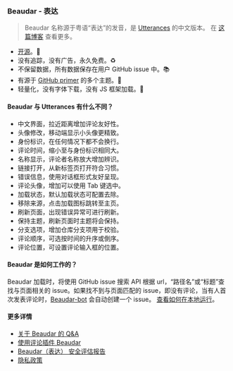 ### Beaudar - 表达

> Beaudar 名称源于粤语“表达”的发音，是 [Utterances](http://utteranc.es) 的中文版本。
> 在 [这篇博客](https://lipk.org/blog/2020/05/31/how-to-use-beaudar/) 查看更多。

- [开源](http://github.com/beaudar/beaudar)。📖
- 没有追踪，没有广告，永久免费。♻️
- 不保留数据，所有数据保存在用户 GitHub issue 中。📚
- 有源于 [GitHub primer](https://primer.style/) 的多个主题。🌈
- 轻量化，没有字体下载，没有 JS 框架加载。🍜

#### Beaudar 与 Utterances 有什么不同？

- 中文界面，拉近距离增加评论友好性。
- 头像修改，移动端显示小头像更精致。
- 身份标识，在任何情况下都不会换行。
- 评论时间，缩小至与身份标识相同大。
- 名称显示，评论者名称放大增加辨识。
- 链接打开，从新标签页打开符合习惯。
- 错误信息，使用对话框形式友好呈现。
- 评论头像，增加可以使用 Tab 键选中。
- 加载状态，默认加载状态可配置去除。
- 移除来源，点击加载图标跳转至主页。
- 刷新页面，出现错误异常可进行刷新。
- 保持主题，刷新页面时主题将会保持。
- 分支选项，增加仓库分支项用于校验。
- 评论顺序，可选按时间的升序或倒序。
- 评论位置，可设置评论输入框的位置。

#### Beaudar 是如何工作的？

Beaudar 加载时，将使用 GitHub issue 搜索 API 根据 url，“路径名”或“标题”查找与页面相关的 issue。如果找不到与页面匹配的 issue，即没有评论，当有人首次发表评论时，[Beaudar-bot](https://github.com/beaudar-bot) 会自动创建一个 issue。
[查看如何在本地运行](https://lipk.org/blog/2020/06/08/run-utterances/)。

#### 更多详情

- [关于 Beaudar 的 Q&A](https://lipk.org/blog/2020-06-08-Beauder-Q&A)
- [使用评论插件 Beaudar](https://lipk.org/blog/2020-05-31-How-to-use-beaudar)
- [Beaudar（表达） 安全评估报告](https://lipk.org/blog/2020-07-16-Beaudar-safety-assessment-report)
- [隐私政策](https://github.com/beaudar/beaudar/blob/master/PRIVACY-POLICY.md)
